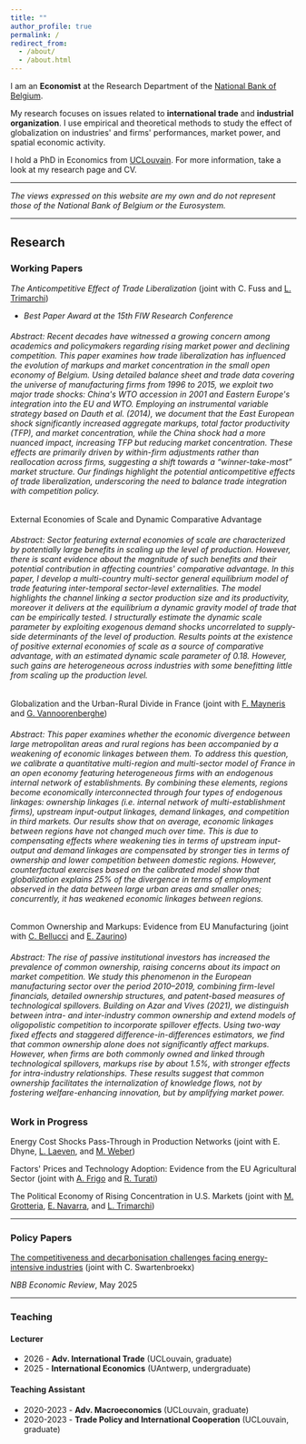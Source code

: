 ```yaml
---
title: ""
author_profile: true
permalink: /
redirect_from: 
  - /about/
  - /about.html
---
```


I am an **Economist** at the Research Department of the [National Bank of Belgium](https://www.nbb.be/en).

My research focuses on issues related to **international trade** and **industrial organization**. I use empirical and theoretical methods to study the effect of globalization on industries' and firms' performances, market power, and spatial economic activity. 

I hold a PhD in Economics from [UCLouvain](https://www.uclouvain.be/en). For more information, take a look at my research page and CV.

---

*The views expressed on this website are my own and do not represent those of the National Bank of Belgium or the Eurosystem.*

---

## Research

### Working Papers 

*The Anticompetitive Effect of Trade Liberalization* (joint with C. Fuss and [L. Trimarchi](https://ltrimarchi.wixsite.com/site))
- *Best Paper Award at the 15th FIW Research Conference*
###### Abstract: Recent decades have witnessed a growing concern among academics and policymakers regarding rising market power and declining competition. This paper examines how trade liberalization has influenced the evolution of markups and market concentration in the small open economy of Belgium. Using detailed balance sheet and trade data covering the universe of manufacturing firms from 1996 to 2015, we exploit two major trade shocks: China's WTO accession in 2001 and Eastern Europe's integration into the EU and WTO. Employing an instrumental variable strategy based on Dauth et al. (2014), we document that the East European shock significantly increased aggregate markups, total factor productivity (TFP), and market concentration, while the China shock had a more nuanced impact, increasing TFP but reducing market concentration. These effects are primarily driven by within-firm adjustments rather than reallocation across firms, suggesting a shift towards a “winner-take-most” market structure. Our findings highlight the potential anticompetitive effects of trade liberalization, underscoring the need to balance trade integration with competition policy.

External Economies of Scale and Dynamic Comparative Advantage
###### Abstract: Sector featuring external economies of scale are characterized by potentially large benefits in scaling up the level of production. However, there is scant evidence about the magnitude of such benefits and their potential contribution in affecting countries' comparative advantage. In this paper, I develop a multi-country multi-sector general equilibrium model of trade featuring inter-temporal sector-level externalities. The model highlights the channel linking a sector  production size and its productivity, moreover it delivers at the equilibrium a dynamic gravity model of trade that can be empirically tested. I structurally estimate the dynamic scale parameter by exploiting exogenous demand shocks uncorrelated to supply-side determinants of the level of production. Results points at the existence of positive external economies of scale as a source of comparative advantage, with an estimated dynamic scale parameter of 0.18. However, such gains are heterogeneous across industries with some benefitting little from scaling up the production level.

Globalization and the Urban-Rural Divide in France (joint with [F. Mayneris](http://www.florianmayneris.ca) and [G. Vannoorenberghe](https://sites.google.com/site/gvannoor))
###### Abstract: This paper examines whether the economic divergence between large metropolitan areas and rural regions has been accompanied by a weakening of economic linkages between them. To address this question, we calibrate a quantitative multi-region and multi-sector model of France in an open economy featuring heterogeneous firms with an endogenous internal network of establishments. By combining these elements, regions become economically interconnected through four types of endogenous linkages: ownership linkages (i.e. internal network of multi-establishment firms), upstream input-output linkages, demand linkages, and competition in third markets.  Our results show that on average, economic linkages between regions have not changed much over time. This is due to compensating effects where weakening ties in terms of upstream input-output and demand linkages are compensated by stronger ties in terms of ownership and lower competition between domestic regions. However, counterfactual exercises based on the calibrated model show that globalization explains 25\% of the divergence in terms of employment observed in the data between large urban areas and smaller ones; concurrently, it has weakened economic linkages between regions.

Common Ownership and Markups: Evidence from EU Manufacturing (joint with [C. Bellucci](https://sites.google.com/imtlucca.it/chiara-bellucci/research) and [E. Zaurino](https://www.elenazaurino.com/))
###### Abstract: The rise of passive institutional investors has increased the prevalence of common ownership, raising concerns about its impact on market competition. We study this phenomenon in the European manufacturing sector over the period 2010–2019, combining firm-level financials, detailed ownership structures, and patent-based measures of technological spillovers. Building on Azar and Vives (2021), we distinguish between intra- and inter-industry common ownership and extend models of oligopolistic competition to incorporate spillover effects. Using two-way fixed effects and staggered difference-in-differences estimators, we find that common ownership alone does not significantly affect markups. However, when firms are both commonly owned and linked through technological spillovers, markups rise by about 1.5\%, with stronger effects for intra-industry relationships. These results suggest that common ownership facilitates the internalization of knowledge flows, not by fostering welfare-enhancing innovation, but by amplifying market power.

### Work in Progress

Energy Cost Shocks Pass-Through in Production Networks (joint with E. Dhyne, [L. Laeven](https://sites.google.com/site/laevenl/home), and [M. Weber](https://bfi.uchicago.edu/scholar/michael-weber/))

Factors' Prices and Technology Adoption: Evidence from the EU Agricultural Sector (joint with [A. Frigo](https://annalisafrigo.weebly.com) and [R. Turati](https://sites.google.com/view/riccardoturati))

The Political Economy of Rising Concentration in U.S. Markets (joint with ​​​[M. Grotteria](https://sites.google.com/site/marcogrotteria/home), [E. Navarra](https://sites.google.com/view/elisanavarra), and [L. Trimarchi](https://ltrimarchi.wixsite.com/site))


---

### Policy Papers

[The competitiveness and decarbonisation challenges facing energy-intensive industries](https://www.nbb.be/en/publications-and-research/publications/all-publications/competitiveness-and-decarbonisation) (joint with C. Swartenbroekx)

*NBB Economic Review*, May 2025

---

### Teaching

#### Lecturer
- 2026 - **Adv. International Trade** (UCLouvain, graduate)
- 2025 - **International Economics** (UAntwerp, undergraduate)   

#### Teaching Assistant
- 2020-2023 - **Adv. Macroeconomics** (UCLouvain, graduate)
- 2020-2023 - **Trade Policy and International Cooperation** (UCLouvain, graduate)

